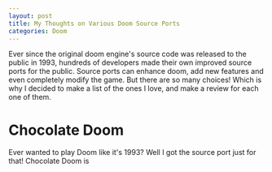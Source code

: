 ```yaml
---
layout: post
title: My Thoughts on Various Doom Source Ports
categories: Doom
---
```

Ever since the original doom engine's source code was released to the public in 1993, hundreds of developers made their own improved source ports for the public. Source ports can enhance doom, add new features and even completely modify the game. But there are so many choices! Which is why I decided to make a list of the ones I love, and make a review for each one of them.

# Chocolate Doom
Ever wanted to play Doom like it's 1993? Well I got the source port just for that! Chocolate Doom is 
<!--stackedit_data:
eyJoaXN0b3J5IjpbODczNjkwMjM4LC0xNDE5OTczNTAyLDIwNT
cxOTU2MCwtOTI3OTI4NjgyLDE5NTE2NTM0ODIsOTU0NDQwOTcw
XX0=
-->